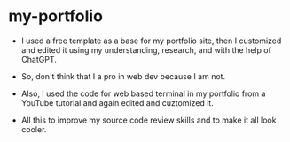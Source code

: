 # my-portfolio

- I used a free template as a base for my portfolio site, then I customized and edited it using my understanding, research, and with the help of ChatGPT.
- So, don't think that I a pro in web dev because I am not.
- Also, I used the code for web based terminal in my portfolio from a YouTube tutorial and
again edited and cuztomized it.

- All this to improve my source code review skills and to make it all look cooler.
